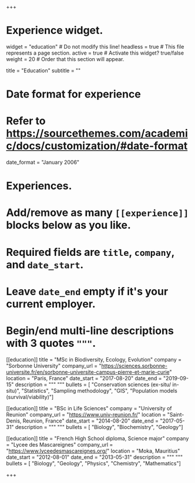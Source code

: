 +++
# Experience widget.
widget = "education"  # Do not modify this line!
headless = true  # This file represents a page section.
active = true # Activate this widget? true/false
weight = 20  # Order that this section will appear.

title = "Education"
subtitle = ""

# Date format for experience
#   Refer to https://sourcethemes.com/academic/docs/customization/#date-format
date_format = "January 2006"

# Experiences.
#   Add/remove as many `[[experience]]` blocks below as you like.
#   Required fields are `title`, `company`, and `date_start`.
#   Leave `date_end` empty if it's your current employer.
#   Begin/end multi-line descriptions with 3 quotes `"""`.
[[education]]
  title = "MSc in Biodiversity, Ecology, Evolution"
  company = "Sorbonne University"
  company_url = "https://sciences.sorbonne-universite.fr/en/sorbonne-universite-campus-pierre-et-marie-curie"
  location = "Paris, France"
  date_start = "2017-08-20"
  date_end = "2019-09-15"
  description = """ """
  bullets = [
"Conservation sciences (ex-situ/ in-situ)",
"Statistics",
"Sampling methodology",
"GIS",
"Population models (survival/viability)"]

[[education]]
  title = "BSc in Life Sciences"
  company = "University of Reunion"
  company_url = "https://www.univ-reunion.fr/"
  location = "Saint-Denis, Reunion, France"
  date_start = "2014-08-20"
  date_end = "2017-05-31"
  description = """ """
  bullets = [
"Biology",
"Biochemistry",
"Geology"]
  
[[education]]
  title = "French High School diploma, Science major"
  company = "Lycee des Mascareignes"
  company_url = "https://www.lyceedesmascareignes.org/"
  location = "Moka, Mauritius"
  date_start = "2012-08-01"
  date_end = "2013-05-31"
  description = """ """
  bullets = [
"Biology",
"Geology",
"Physics",
"Chemistry",
"Mathematics"]

  

+++
